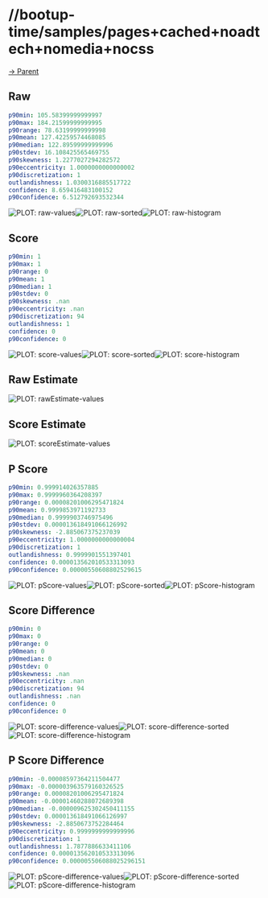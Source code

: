 
# //bootup-time/samples/pages+cached+noadtech+nomedia+nocss

[→ Parent](../..)


## Raw


```yaml
p90min: 105.58399999999997
p90max: 184.21599999999995
p90range: 78.63199999999998
p90mean: 127.42259574468085
p90median: 122.89599999999996
p90stdev: 16.108425565469755
p90skewness: 1.2277027294282572
p90eccentricity: 1.0000000000000002
p90discretization: 1
outlandishness: 1.0300316885517722
confidence: 8.659416483100152
p90confidence: 6.512792693532344

```

![PLOT: raw-values](./raw/values.svg)![PLOT: raw-sorted](./raw/sorted.svg)![PLOT: raw-histogram](./raw/histogram.svg)
## Score


```yaml
p90min: 1
p90max: 1
p90range: 0
p90mean: 1
p90median: 1
p90stdev: 0
p90skewness: .nan
p90eccentricity: .nan
p90discretization: 94
outlandishness: 1
confidence: 0
p90confidence: 0

```

![PLOT: score-values](./score/values.svg)![PLOT: score-sorted](./score/sorted.svg)![PLOT: score-histogram](./score/histogram.svg)
## Raw Estimate

![PLOT: rawEstimate-values](./rawEstimate/values.svg)
## Score Estimate

![PLOT: scoreEstimate-values](./scoreEstimate/values.svg)
## P Score


```yaml
p90min: 0.999914026357885
p90max: 0.9999960364208397
p90range: 0.00008201006295471824
p90mean: 0.9999853971192733
p90median: 0.9999903746975496
p90stdev: 0.000013618491066126992
p90skewness: -2.885067375237039
p90eccentricity: 1.0000000000000004
p90discretization: 1
outlandishness: 0.9999901551397401
confidence: 0.000013562010533313093
p90confidence: 0.00000550608802529615

```

![PLOT: pScore-values](./pScore/values.svg)![PLOT: pScore-sorted](./pScore/sorted.svg)![PLOT: pScore-histogram](./pScore/histogram.svg)
## Score Difference


```yaml
p90min: 0
p90max: 0
p90range: 0
p90mean: 0
p90median: 0
p90stdev: 0
p90skewness: .nan
p90eccentricity: .nan
p90discretization: 94
outlandishness: .nan
confidence: 0
p90confidence: 0

```

![PLOT: score-difference-values](./score-difference/values.svg)![PLOT: score-difference-sorted](./score-difference/sorted.svg)![PLOT: score-difference-histogram](./score-difference/histogram.svg)
## P Score Difference


```yaml
p90min: -0.00008597364211504477
p90max: -0.000003963579160326525
p90range: 0.00008201006295471824
p90mean: -0.00001460288072689398
p90median: -0.000009625302450411155
p90stdev: 0.000013618491066126997
p90skewness: -2.8850673752284464
p90eccentricity: 0.9999999999999996
p90discretization: 1
outlandishness: 1.7877886633411106
confidence: 0.000013562010533313096
p90confidence: 0.000005506088025296151

```

![PLOT: pScore-difference-values](./pScore-difference/values.svg)![PLOT: pScore-difference-sorted](./pScore-difference/sorted.svg)![PLOT: pScore-difference-histogram](./pScore-difference/histogram.svg)